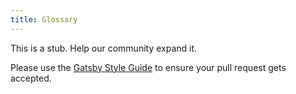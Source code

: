```yaml
---
title: Glossary
---
```


This is a stub. Help our community expand it.

Please use the [Gatsby Style Guide](/contributing/gatsby-style-guide/) to ensure your
pull request gets accepted.
